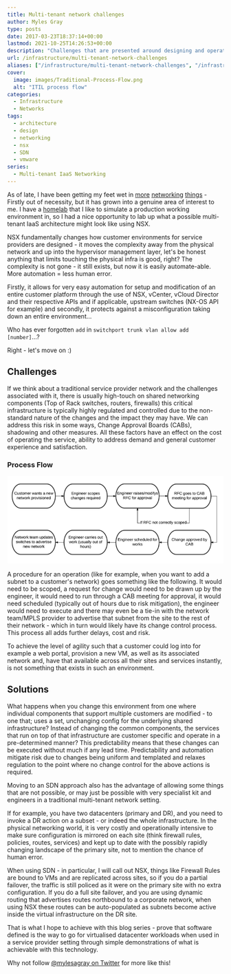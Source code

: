 ```yaml
---
title: Multi-tenant network challenges
author: Myles Gray
type: posts
date: 2017-03-23T18:37:14+00:00
lastmod: 2021-10-25T14:26:53+00:00
description: "Challenges that are presented around designing and operating a multi-tenant DC network"
url: /infrastructure/multi-tenant-network-challenges
aliases: ["/infrastructure/multi-tenant-network-challenges", "/infrastructure/multi-tenant-network-challenges/amp", "/architecture/multi-tenant-network-challenges", "/architecture/multi-tenant-network-challenges/amp"]
cover:
  image: images/Traditional-Process-Flow.png
  alt: "ITIL process flow"
categories:
  - Infrastructure
  - Networks
tags:
  - architecture
  - design
  - networking
  - nsx
  - SDN
  - vmware
series:
  - Multi-tenant IaaS Networking
---
```


As of late, I have been getting my feet wet in [more][1] [networking][2] [things][3] - Firstly out of necessity, but it has grown into a genuine area of interest to me. I have a [homelab][4] that I like to simulate a production working environment in, so I had a nice opportunity to lab up what a possible multi-tenant IaaS architecture might look like using NSX.

NSX fundamentally changes how customer environments for service providers are designed - it moves the complexity away from the physical network and up into the hypervisor management layer, let's be honest anything that limits touching the physical infra is good, right? The complexity is not gone - it still exists, but now it is easily automate-able. More automation = less human error.

Firstly, it allows for very easy automation for setup and modification of an entire customer platform through the use of NSX, vCenter, vCloud Director and their respective APIs and if applicable, upstream switches (NX-OS API for example) and secondly, it protects against a misconfiguration taking down an entire environment...

Who has ever forgotten `add` in `switchport trunk vlan allow add [number]`...?

Right - let's move on :)

## Challenges

If we think about a traditional service provider network and the challenges associated with it, there is usually high-touch on shared networking components (Top of Rack switches, routers, firewalls) this critical infrastructure is typically highly regulated and controlled due to the non-standard nature of the changes and the impact they may have. We can address this risk in some ways, Change Approval Boards (CABs), shadowing and other measures. All these factors have an effect on the cost of operating the service, ability to address demand and general customer experience and satisfaction.

### Process Flow

![Traditional Process Flow][5]

A procedure for an operation (like for example, when you want to add a subnet to a customer's network) goes something like the following. It would need to be scoped, a request for change would need to be drawn up by the engineer, it would need to run through a CAB meeting for approval, it would need scheduled (typically out of hours due to risk mitigation), the engineer would need to execute and there may even be a tie-in with the network team/MPLS provider to advertise that subnet from the site to the rest of their network - which in turn would likely have its change control process. This process all adds further delays, cost and risk.

To achieve the level of agility such that a customer could log into for example a web portal, provision a new VM, as well as its associated network and, have that available across all their sites and services instantly, is not something that exists in such an environment.

## Solutions

What happens when you change this environment from one where individual components that support multiple customers are modified - to one that; uses a set, unchanging config for the underlying shared infrastructure? Instead of changing the common components, the services that run on top of that infrastructure are customer specific and operate in a pre-determined manner? This predictability means that these changes can be executed without much if any lead time. Predictability and automation mitigate risk due to changes being uniform and templated and relaxes regulation to the point where no change control for the above actions is required.

Moving to an SDN approach also has the advantage of allowing some things that are not possible, or may just be possible with very specialist kit and engineers in a traditional multi-tenant network setting.

If for example, you have two datacenters (primary and DR), and you need to invoke a DR action on a subset - or indeed the whole infrastructure. In the physical networking world, it is very costly and operationally intensive to make sure configuration is mirrored on each site (think firewall rules, policies, routes, services) and kept up to date with the possibly rapidly changing landscape of the primary site, not to mention the chance of human error.

When using SDN - in particular, I will call out NSX, things like Firewall Rules are bound to VMs and are replicated across sites, so if you do a partial failover, the traffic is still policed as it were on the primary site with no extra configuration. If you do a full site failover, and you are using dynamic routing that advertises routes northbound to a corporate network, when using NSX these routes can be auto-populated as subnets become active inside the virtual infrastructure on the DR site.

That is what I hope to achieve with this blog series - prove that software defined is the way to go for virtualised datacenter workloads when used in a service provider setting through simple demonstrations of what is achievable with this technology.

Why not follow [@mylesagray on Twitter][6] for more like this!

 [1]: /architecture/designing-modern-private-cloud-network/
 [2]: /personal/vcix6-nv-exam-experience/
 [3]: /virtualisation/vmware-nic-load-balancing-and-teaming-the-math/
 [4]: /hardware/my-home-datacenter/
 [5]: images/Traditional-Process-Flow.png
 [6]: https://twitter.com/mylesagray
